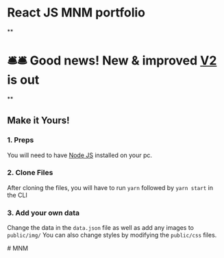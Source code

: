 # React JS MNM portfolio

**

# 🛎️🛎️ Good news! New & improved [V2](https://github.com/nemanjamxmx/MNM) is out  

**



## Make it Yours!
### 1. Preps
You will need to have <a href="https://nodejs.org/">Node JS</a> installed on your pc. 

### 2. Clone Files
After cloning the files, you will have to run ```yarn``` followed by ```yarn start``` in the CLI
### 3. Add your own data 
Change the data in the ```data.json``` file as well as add any images to ```public/img/```
You can also change styles by modifying the ```public/css``` files.

#   M N M 
 
 